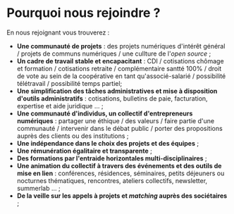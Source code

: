 
# Pourquoi nous rejoindre ?

En nous rejoignant vous trouverez : 

- **Une communauté de projets** : des projets numériques d'intérêt général / projets de communs numériques / une cullture de l'*open source* ;
- **Un cadre de travail stable et  encapacitant** : CDI / cotisations chômage et formation / cotisations retraite / complémentaire santté 100% / droit de vote au sein de la coopérative en tant qu'associé-salarié / possibilité télétravail / possibilité temps partiel;
- **Une simplification des tâches administratives et mise à disposition d'outils administratifs** : cotisations, bulletins de paie, facturation, expertise et aide juridique … ;
- **Une communauté d'individus, un collectif d'entrepreneurs numériques** : partager une éthique / des valeurs / faire partie d'une communauté / intervenir dans le débat public / porter des propositions auprès des clients ou des institutions ;
- **Une indépendance dans le choix des projets et des équipes** ; 
- **Une rémunération égalitaire et transparente** ;
- **Des formations par l'entraide horizontales multi-disciplinaires** ;
- **Une animation du collectif à travers des événements et des outils de mise en lien** : conférences, résidences, séminaires, petits déjeuners ou nocturnes thématiques, rencontres, ateliers collectifs, newsletter, summerlab … ;
- **De la veille sur les appels à projets et *matching* auprès des sociétaires** ;
